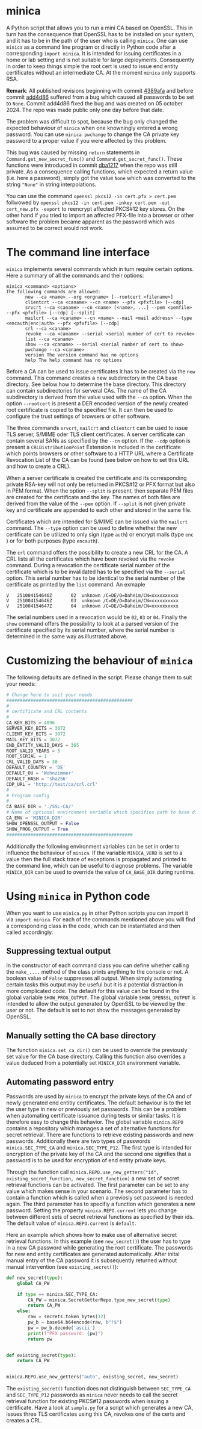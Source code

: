 # minica

A Python script that allows you to run a mini CA based on OpenSSL. This in turn has the consequence
that OpenSSL has to be installed  on your system, and it has to be in the path of the user who is calling `minica`.
One can use `minica` as a command line program or directly in Python code after a corresponding `import minica`. 
It is intended for issuing certificates in a home or lab setting and is not suitable for large deployments.
Consequently in order to keep things simple the root cert is used to issue end entity certificates without 
an intermediate CA. At the moment `minica` only supports RSA.

**Remark**: All published revisions beginning with commit [4389afa](https://github.com/rmsk2/minica/commit/4389afabbf7a307b7d027ebfe10dbbb25fb8813a) 
and before commit [add4d86](https://github.com/rmsk2/minica/commit/add4d866446674f0aad28cd522888bd10aedc827) 
suffered from a bug which caused all passwords to be set to `None`. Commit add4d86 fixed the bug and was created on 05 october 2024. The repo 
was made public only one day before that date.

The problem was difficult to spot, because the bug only changed the expected behaviour of `minica` when one knowningly entered a wrong 
password. You can use `minica pwchange` to change the CA private key password to a proper value if you were affected by this problem. 

This bug was caused by missing `return` statements in `Command.get_new_secret_func()` and `Command.get_secret_func()`. These
functions were introduced in commit [dba1217](https://github.com/rmsk2/minica/commit/dba1217015a7d27f88e812b1d23148ca8402839d) when
the repo was still private. As a consequence calling functions, which expected a return value (i.e. here a password), simply got the value 
`None` which was converted to the string `"None"` in string interpolations. 

You can use the command `openssl pkcs12 -in cert.pfx > cert.pem` follwowed by 
`openssl pkcs12 -in cert.pem -inkey cert.pem -out cert_new.pfx -export` to reencrypt affected PKCS#12 key stores. On the other hand 
if you tried to import an affected PFX-file into a browser or other software the problem became apparent as the password which
was assumed to be correct would not work.

# The command line interface

`minica` implements several commands which in turn require certain options. Here a summary of all the commands and
their options:

```
minica <command> <options>
The following commands are allowed:
       new --ca <name> --org <orgname> [--rootcert <filename>]
       clientcrt --ca <caname> --cn <name> --pfx <pfxfile> [--cdp]
       srvcrt --ca <caname> --cn <name> [<name>, ...] --pem <pemfile> --pfx <pfxfile> [--cdp] [--split]
       mailcrt --ca <caname> --cn <name> --mail <mail address> --type <encauth|enc|auth> --pfx <pfxfile> [--cdp]
       crl --ca <caname>
       revoke --ca <caname> --serial <serial number of cert to revoke>
       list --ca <caname>
       show --ca <caname> --serial <serial number of cert to show>
       pwchange --ca <caname>
       version The version command has no options
       help The help command has no options
```

Before a CA can be used to issue certificates it has to be created via the `new` command. This command creates a 
new subdirectory in  the CA base directory. See below how to determine the base directory. This directory can
contain subdirectories for serveral CAs. The name of the CA subdirectory is derived from the value used with
the `--ca` option. When the option `--rootcert` is present a DER encoded version of the newly created root certificate 
is copied to the specified file. It can then be used to configure the trust settings of browsers or other software.

The three commands `srvcrt`, `mailcrt` and `clientcrt` can be used to issue TLS server, S/MIME oder TLS client certificates.
A server certificate can contain several SANs as specified by the `--cn` option. If the `--cdp` option is present a
`CRLDistributionPoint` Extension is included in the certificate which points browsers or other software to a HTTP URL 
where a Certificate Revocation List of the CA can be found (see below on how to set this URL and how to create a CRL). 

When a server certificate is created the certificate and its corresponding private RSA-key will not only be
returned in PKCS#12 or PFX format but also in PEM format. When the option `--split` is present, then separate
PEM files are created for the certificate and the key. The names of both files are derived from the value of the `--pem`
option. If `--split` is not given private key and certificate are appended to each other and stored in the same file.

Certificates which are intended for S/MIME can be issued via the `mailcrt` command. The `--type` option can be used to define
whether the new certificate can be utilized to only sign (type `auth`) or encrypt mails (type `enc` ) or for both
purposes (type `encauth`).

The `crl` command offers the possibility to create a new CRL for the CA. A CRL lists all the certificates which have been
revoked via the `revoke` command. During a revocation the certificate serial number of the certificate which is to be
invalidated has to be specified via the `--serial` option. This serial number has to be identical to the serial number 
of the certificate as printed by the `list` command. An exmaple

```
V	251004154646Z		02	unknown	/C=DE/O=Daheim/CN=xxxxxxxxxx
V	251004154646Z		03	unknown	/C=DE/O=Daheim/CN=xxxxxxxxxx
V	251004154647Z		04	unknown	/C=DE/O=Daheim/CN=xxxxxxxxxx
```

The serial numbers used in a revocation would be `02`, `03` or `04`. Finally the `show` command offers the possibility 
to look at a parsed version of the certificate specified by its serial number, where the serial number is determined in 
the same way as illustrated above.

# Customizing the behaviour of `minica`

The following defaults are defined in the script. Please change them to suit your needs:

```py
# Change here to suit your needs
###############################################
#
# certificate and CRL contents
#
CA_KEY_BITS = 4096
SERVER_KEY_BITS = 3072
CLIENT_KEY_BITS = 3072
MAIL_KEY_BITS = 3072
END_ENTITY_VALID_DAYS = 365
ROOT_VALID_YEARS = 5
ROOT_SERIAL = 1
CRL_VALID_DAYS = 30
DEFAULT_COUNTRY = 'DE'
DEFAULT_OU = 'Wohnzimmer'
DEFAULT_HASH = 'sha256'
CDP_URL = 'http://test/ca/crl.crl'
#
# Program config
#
CA_BASE_DIR = './SSL-CA/'
# Name of optional environment variable which specifies path to base dir if set
CA_ENV = 'MINICA_DIR'
SHOW_OPENSSL_OUTPUT = False
SHOW_PROG_OUTPUT = True
###############################################
```

Additionally the following environment variables can be set in order to influence the behaviour of `minica`. If the variable
`MINICA_VERB` is set to a value then the full stack trace of exceptions is propagated and printed to the command line, which
can be useful to diagnose problems. The variable `MINICA_DIR` can be used to override the value of `CA_BASE_DIR` during 
runtime.

# Using `minica` in Python code

When you want to use `minica.py` in other Python scripts you can import it via `import minica`. For each of the commands mentioned
above you will find a corresponding class in the code, which can be instantiated and then called accordingly. 

## Suppressing textual output

In the constructor of each command class you can define whether calling the `make_....`  method of the class prints anything to the console
or not. A boolean value of `False` suppresses all output. When simply automating certain tasks this output may be useful but it is a potential
distraction in more complicated code. The default for this value can be found in the global variable `SHOW_PROG_OUTPUT`. The global variable
`SHOW_OPENSSL_OUTPUT` is intended to allow the output generated by OpenSSL to be viewed by the user or not. The default is set to not 
show the messages generated by OpenSSL.

## Manually setting the CA base directory

The function `minica.set_ca_dir()` can be used to override the previously set value for the CA base directory. Calling this function
also overrides a value deduced from a potentially set `MINICA_DIR` environment variable.

## Automating password entry

Passwords are used by `minica` to encrypt the private keys of the CA and of newly generated end entitiy certificates. The default
behaviour is to the let the user type in new or previously set passwords. This can be a problem when automating certificate issuance
during tests or similar tasks. It is therefore easy to change this behavior. The global variable `minica.REPO` contains a repository which
manages a set of alternative functions for secret retrieval. There are functions to retrieve existing passwords and new passwords.
Additionally there are two types of passwords `minica.SEC_TYPE_CA` and `minica.SEC_TYPE_P12`. The first type is intended 
for encryption of the private key of the CA and the second one signifies that a password is to be used for encryption of end entity private
keys.

Through the function call `minica.REPO.use_new_getters("id", existing_secret_function, new_secret_function)` a new set of secret retrieval
functions can be activated. The first parameter can be set to any value which makes sense in your scenario. The second parameter has to contain
a function which is called when a previosly set password is needed again. The third parameter has to specifiy a function which generates
a new password. Setting the property  `minica.REPO.current` lets you change between different sets of secret retrieval functions as
specified by their ids. The default value of `minica.REPO.current` is `default`.

Here an example which shows how to make use of alternative secret retrieval functions. In this example (see `new_secret()`) the user has to 
type in a new CA password while generating the root certificate. The passwords for new end entity certificates are generated automatically. 
After inital manual entry of the CA password it is subsequently returned without manual intervention (see `existing_secret()`):

```py
def new_secret(type):
    global CA_PW

    if type == minica.SEC_TYPE_CA:
        CA_PW = minica.SecretGetterRepo.type_new_secret(type)
        return CA_PW
    else:
        raw = secrets.token_bytes(12)
        pw_b = base64.b64encode(raw, b"!$")
        pw = pw_b.decode('ascii')
        print(f"PFX password: {pw}")
        return pw


def existing_secret(type):
    return CA_PW


minica.REPO.use_new_getters("auto", existing_secret, new_secret)
```

The `existing_secret()` function does not distinguish between `SEC_TYPE_CA` and `SEC_TYPE_P12` passwords as `minica` never needs to call the 
secret retrieval function for existing PKCS#12 passwords when issuing a certificate. Have a look at `sample.py` for a script which generates
a new CA, issues three TLS certificates using this CA, revokes one of the certs and creates a CRL.
